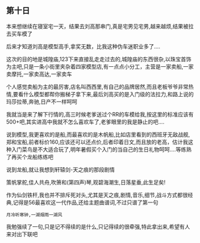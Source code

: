 ## 第十日 ##

本来想继续在寝室宅一天，结果去刘高那串门,真是宅男见宅男,越来越烦,结果被拉去买车模了
 
后来才知道刘高是模型高手,拿奖无数，比我这种伪车迷职业多了....
 
这次的目的地是城隍庙,123下来直接乱走走过去的,城隍庙的东西很杂,以珠宝首饰为主吧,只是一条小街里夹杂着四家模型店,有一点点小分工，主营是一家卖船,一家卖摩托,一家卖高达,一家卖车
 
个人感觉卖船为主的最厉害,店名叫西西里,有自己的品牌居然,而且老板爷爷非常热情,要看什么模型都帮你搬梯子拿下来,最后刘高买的是入门级的法拉力,和路上说的玛莎拉蒂,奔驰,日产不一样呵呵
 
我就当是来了解下行情的,高三时候老爹送过个RR的车模给我,按这里的标准应该有500+吧,其实进高中我就不怎么喜欢车了,老爹眼里的我是静止的吧....
 
说到模型,我更喜欢的是船,而最喜欢的是木帆船,比如店里看到的西班牙无敌战舰,郑和宝船,前者标价160,应该还可以还点价,后者印着日文,而且放的老高，估计我这种入门菜鸟是不大适合玩了,明年暑假买个入门的当自己的生日礼物呵呵....等练熟了再买个龙船练练吧
 
说到龙船,就让我想到轩辕剑-天之痕的那段剧情
 
策帆掌舵,佳人共舟,吹箫和(第四声)琴,观碧海潮生,日落星垂,此生足矣!
 
作为仙剑铁杆,我也并不排斥死对头,尤其是天之痕,剧情,音乐,细节,战斗方式都很经典,记得是56最喜欢这一代作品,还给主题曲谱词,不过只谱了第一句
 
    月冷听寒钟,一湖烟雨一湖风
 
我勉强续了一句,只是记不得续的是什么,只记得续的很牵强,特此拿出来,希望有人来对出下联吧
